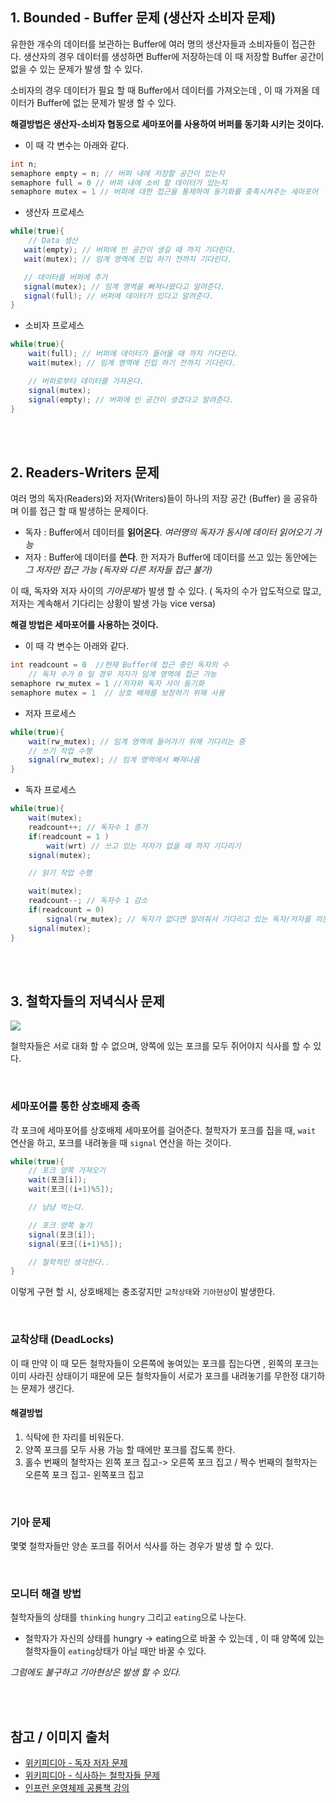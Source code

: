 ## 1. Bounded - Buffer 문제 (생산자 소비자 문제)

유한한 개수의 데이터를 보관하는 Buffer에 여러 명의 생산자들과 소비자들이 접근한다. 생산자의 경우 데이터를 생성하면 Buffer에 저장하는데 이 때 저장할 Buffer 공간이 없을 수 있는 문제가 발생 할 수 있다.

소비자의 경우 데이터가 필요 할 때 Buffer에서 데이터를 가져오는데 , 이 때 가져올 데이터가 Buffer에 없는 문제가 발생 할 수 있다.

**해결방법은 생산자-소비자 협동으로 세마포어를 사용하여 버퍼를 동기화 시키는 것이다.**

- 이 때 각 변수는 아래와 같다.

```java
int n;
semaphore empty = n; // 버퍼 내에 저장할 공간이 있는지
semaphore full = 0 // 버퍼 내에 소비 할 데이터가 있는지
semaphore mutex = 1 // 버퍼에 대한 접근을 통제하여 동기화를 충족시켜주는 세마포어
```

- 생산자 프로세스

```java
while(true){
    // Data 생산
   wait(empty); // 버퍼에 빈 공간이 생길 때 까지 기다린다.
   wait(mutex); // 임계 영역에 진입 하기 전까지 기다린다.

   // 데이터를 버퍼에 추가
   signal(mutex); // 임계 영역을 빠져나왔다고 알려준다.
   signal(full); // 버퍼에 데이터가 있다고 알려준다.
}
```

- 소비자 프로세스

```java
while(true){
    wait(full); // 버퍼에 데이터가 들어올 때 까지 기다린다.
    wait(mutex); // 임계 영역에 진입 하기 전까지 기다린다.

    // 버퍼로부터 데이터를 가져온다.
    signal(mutex);
    signal(empty); // 버퍼에 빈 공간이 생겼다고 알려준다.
}
```

<br/>

<br/>

## 2. Readers-Writers 문제

여러 명의 독자(Readers)와 저자(Writers)들이 하나의 저장 공간 (Buffer) 을 공유하며 이를 접근 할 때 발생하는 문제이다.

- 독자 : Buffer에서 데이터를 **읽어온다**. _여러명의 독자가 동시에 데이터 읽어오기 가능_
- 저자 : Buffer에 데이터를 **쓴다**. 한 저자가 Buffer에 데이터를 쓰고 있는 동안에는 _그 저자만 접근 가능 (독자와 다른 저자들 접근 불가)_

이 때, 독자와 저자 사이의 *기아문제*가 발생 할 수 있다. ( 독자의 수가 압도적으로 많고, 저자는 계속해서 기다리는 상황이 발생 가능 vice versa)

**해결 방법은 세마포어를 사용하는 것이다.**

- 이 때 각 변수는 아래와 같다.

```java
int readcount = 0  //현재 Buffer에 접근 중인 독자의 수
    // 독자 수가 0 일 경우 저자가 임계 영역에 접근 가능
semaphore rw_mutex = 1 //저자와 독자 사이 동기화
semaphore mutex = 1  // 상호 배제를 보장하기 위해 사용
```

- 저자 프로세스

```java
while(true){
    wait(rw_mutex); // 임계 영역에 들어가기 위해 기다리는 중
	// 쓰기 작업 수행
	signal(rw_mutex); // 임계 영역에서 빠져나옴
}
```

- 독자 프로세스

```java
while(true){
    wait(mutex);
    readcount++; // 독자수 1 증가
    if(readcount = 1 )
        wait(wrt) // 쓰고 있는 저자가 없을 때 까지 기다리기
    signal(mutex);

    // 읽기 작업 수행

    wait(mutex);
    readcount--; // 독자수 1 감소
    if(readcount = 0)
        signal(rw_mutex); // 독자가 없다면 알려줘서 기다리고 있는 독자/저자를 끼운다.
    signal(mutex);
}
```

<br/>

<br/>

## 3. 철학자들의 저녁식사 문제

![](https://upload.wikimedia.org/wikipedia/commons/thumb/7/7b/An_illustration_of_the_dining_philosophers_problem.png/330px-An_illustration_of_the_dining_philosophers_problem.png)

철학자들은 서로 대화 할 수 없으며, 양쪽에 있는 포크를 모두 쥐어야지 식사를 할 수 있다.

<br/>

### 세마포어를 통한 상호배제 충족

각 포크에 세마포어를 상호배제 세마포어를 걸어준다. 철학자가 포크를 집을 때, `wait` 연산을 하고, 포크를 내려놓을 때 `signal` 연산을 하는 것이다.

```java
while(true){
    // 포크 양쪽 가져오기
    wait(포크[i]);
    wait(포크[(i+1)%5]);

    // 냠냠 먹는다.

    // 포크 양쪽 놓기
    signal(포크[i]);
    signal(포크[(i+1)%5]);

    // 철학적인 생각한다..
}
```

이렇게 구현 할 시, 상호배제는 충조갛지만 `교착상태`와 `기아현상`이 발생한다.

<br/>

### 교착상태 (DeadLocks)

이 때 만약 이 때 모든 철학자들이 오른쪽에 놓여있는 포크를 집는다면 , 왼쪽의 포크는 이미 사라진 상태이기 때문에 모든 철학자들이 서로가 포크를 내려놓기를 무한정 대기하는 문제가 생긴다.

#### 해결방법

1. 식탁에 한 자리를 비워둔다.
2. 양쪽 포크를 모두 사용 가능 할 때에만 포크를 잡도록 한다.
3. 홀수 번째의 철학자는 왼쪽 포크 집고-> 오른쪽 포크 집고 / 짝수 번째의 철학자는 오른쪽 포크 집고- 왼쪽포크 집고

<br/>

### 기아 문제

몇몇 철학자들만 양손 포크를 쥐어서 식사를 하는 경우가 발생 할 수 있다.

<br/>

### 모니터 해결 방법

철학자들의 상태를 `thinking` `hungry` 그리고 `eating`으로 나눈다.

- 철학자가 자신의 상태를 hungry -> eating으로 바꿀 수 있는데 , 이 때 양쪽에 있는 철학자들이 `eating`상태가 아닐 때만 바꿀 수 있다.

_그럼에도 불구하고 기아현상은 발생 할 수 있다._

<br/>
<br/>

## 참고 / 이미지 출처

- [위키피디아 - 독자 저자 문제](https://ko.wikipedia.org/wiki/%EB%8F%85%EC%9E%90-%EC%A0%80%EC%9E%90_%EB%AC%B8%EC%A0%9C)
- [위키피디아 - 식사하는 철학자들 문제](https://ko.wikipedia.org/wiki/%EC%8B%9D%EC%82%AC%ED%95%98%EB%8A%94_%EC%B2%A0%ED%95%99%EC%9E%90%EB%93%A4_%EB%AC%B8%EC%A0%9C)
- [인프런 운영체제 공룡책 강의](https://www.inflearn.com/course/%EC%9A%B4%EC%98%81%EC%B2%B4%EC%A0%9C-%EA%B3%B5%EB%A3%A1%EC%B1%85-%EC%A0%84%EA%B3%B5%EA%B0%95%EC%9D%98/lecture/65279?tab=curriculum&speed=1.75)
